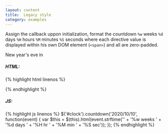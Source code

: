 ```yaml
---
layout: content
title:  Legacy style
category: examples
---
```

Assign the callback uppon initialization, format the countdown `%w` weeks `%d` days `%H` hours `%M` minutes `%S` seconds where each directive value is displayed within his own DOM element (`<span>`) and all are zero-padded.

<div class="example-blocks">
  New year's eve in
  <div id="clock"></div>
</div>

<script type="text/javascript">
  var nextYear = new Date(new Date().getFullYear() + 1, 0, 0, 0, 0, 0, 0);
  $('#clock').countdown(nextYear, function(event) {
    var $this = $(this).html(event.strftime(''
      + '<span>%w</span> weeks '
      + '<span>%d</span> days '
      + '<span>%H</span> hr '
      + '<span>%M</span> min '
      + '<span>%S</span> sec'));
  });
</script>

##### HTML:
{% highlight html linenos %}
<div id="clock"></div>
{% endhighlight %}

##### JS:
{% highlight js linenos %}
$('#clock').countdown('2020/10/10', function(event) {
  var $this = $(this).html(event.strftime(''
    + '<span>%w</span> weeks '
    + '<span>%d</span> days '
    + '<span>%H</span> hr '
    + '<span>%M</span> min '
    + '<span>%S</span> sec'));
});
{% endhighlight %}
